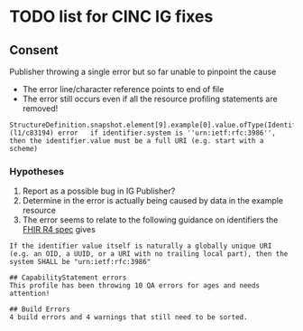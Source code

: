 # TODO list for CINC IG fixes

## Consent
Publisher throwing a single error but so far unable to pinpoint the cause
- The error line/character reference points to end of file
- The error still occurs even if all the resource profiling statements are removed!
 
```
StructureDefinition.snapshot.element[9].example[0].value.ofType(Identifier) (l1/c83194)	error	if identifier.system is ''urn:ietf:rfc:3986'', then the identifier.value must be a full URI (e.g. start with a scheme)
```

### Hypotheses

1. Report as a possible bug in IG Publisher?
1. Determine in the error is actually being caused by data in the example resource
1. The error seems to relate to the following guidance on identifiers the [FHIR R4 spec](http://hl7.org/fhir/R4/datatypes.html#Identifier) gives
```
If the identifier value itself is naturally a globally unique URI (e.g. an OID, a UUID, or a URI with no trailing local part), then the system SHALL be "urn:ietf:rfc:3986"

## CapabilityStatement errors
This profile has been throwing 10 QA errors for ages and needs attention!

## Build Errors
4 build errors and 4 warnings that still need to be sorted.
